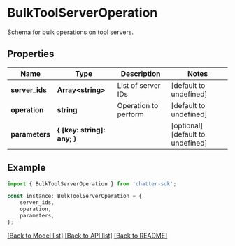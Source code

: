 # BulkToolServerOperation

Schema for bulk operations on tool servers.

## Properties

Name | Type | Description | Notes
------------ | ------------- | ------------- | -------------
**server_ids** | **Array&lt;string&gt;** | List of server IDs | [default to undefined]
**operation** | **string** | Operation to perform | [default to undefined]
**parameters** | **{ [key: string]: any; }** |  | [optional] [default to undefined]

## Example

```typescript
import { BulkToolServerOperation } from 'chatter-sdk';

const instance: BulkToolServerOperation = {
    server_ids,
    operation,
    parameters,
};
```

[[Back to Model list]](../README.md#documentation-for-models) [[Back to API list]](../README.md#documentation-for-api-endpoints) [[Back to README]](../README.md)

